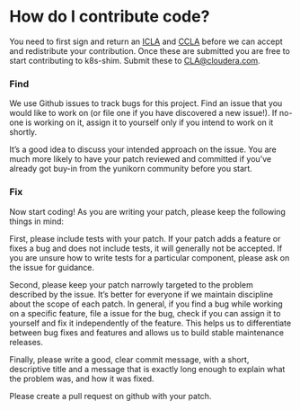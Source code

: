 # How do I contribute code?

You need to first sign and return an
[ICLA](https://github.com/cloudera/yunikorn-core/blob/master/CLAs/Cloudera%20ICLA_25APR2018.pdf)
and
[CCLA](https://github.com/cloudera/yunikorn-core/blob/master/CLAs/Cloudera%20CCLA_25APR2018.pdf)
before we can accept and redistribute your contribution. Once these are submitted you are
free to start contributing to k8s-shim. Submit these to CLA@cloudera.com.

### Find
We use Github issues to track bugs for this project. Find an issue that you would like to
work on (or file one if you have discovered a new issue!). If no-one is working on it,
assign it to yourself only if you intend to work on it shortly.

It’s a good idea to discuss your intended approach on the issue. You are much more
likely to have your patch reviewed and committed if you’ve already got buy-in from the
yunikorn community before you start.

### Fix
Now start coding! As you are writing your patch, please keep the following things in mind:

First, please include tests with your patch. If your patch adds a feature or fixes a bug
and does not include tests, it will generally not be accepted. If you are unsure how to
write tests for a particular component, please ask on the issue for guidance.

Second, please keep your patch narrowly targeted to the problem described by the issue.
It’s better for everyone if we maintain discipline about the scope of each patch. In
general, if you find a bug while working on a specific feature, file a issue for the bug,
check if you can assign it to yourself and fix it independently of the feature. This helps
us to differentiate between bug fixes and features and allows us to build stable
maintenance releases.

Finally, please write a good, clear commit message, with a short, descriptive title and
a message that is exactly long enough to explain what the problem was, and how it was
fixed.

Please create a pull request on github with your patch.